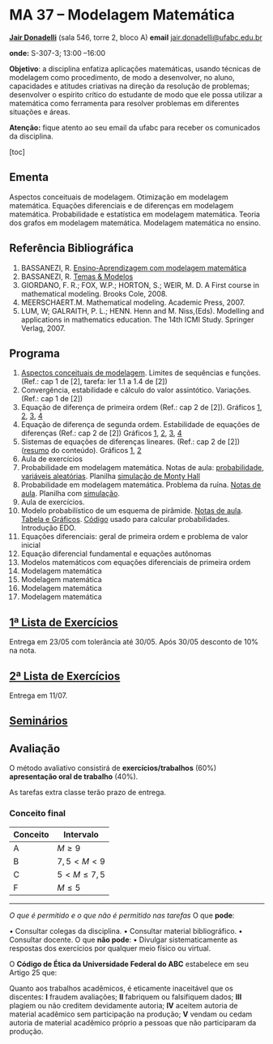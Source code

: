 # MA 37 – Modelagem Matemática

[**Jair Donadelli**](http://hostel.ufabc.edu.br/~jair.donadelli/)  (sala 546, torre 2, bloco A)						**email** jair.donadelli@ufabc.edu.br

**onde:** S-307-3; 13:00 –16:00	

**Objetivo**: a disciplina enfatiza aplicações matemáticas, usando técnicas de modelagem como procedimento, de modo a desenvolver, no aluno, capacidades e atitudes criativas na direção da resolução de problemas; desenvolver o espírito crítico do estudante de modo que ele possa utilizar a matemática como ferramenta para resolver problemas em diferentes situações e áreas.

**Atenção:** fique atento ao seu email da ufabc para receber os comunicados da disciplina.

[toc]

## Ementa

Aspectos conceituais de modelagem. Otimização em modelagem matemática. Equações
diferenciais e de diferenças em modelagem matemática. Probabilidade e estatística em
modelagem matemática. Teoria dos grafos em modelagem matemática. Modelagem
matemática no ensino.

## Referência Bibliográfica

1. BASSANEZI, R. [Ensino-Aprendizagem com modelagem matemática](https://www.researchgate.net/publication/256007243_Ensino_-_aprendizagem_com_Modelagem_matematica)
2. BASSANEZI, R. [Temas & Modelos](https://gradmat.ufabc.edu.br/livros/Temas%20&%20Modelos-%20o%20livro.pdf) 
3. GIORDANO, F. R.; FOX, W.P.; HORTON, S.; WEIR, M. D. A First course in mathematical modeling. Brooks Cole, 2008.
4. MEERSCHAERT.M. Mathematical modeling. Academic Press, 2007.
5. LUM, W; GALRAITH, P. L.; HENN. Henn and M. Niss,(Eds). Modelling and applications in mathematics education. The 14th ICMI  Study. Springer Verlag, 2007.

## Programa

1. [Aspectos conceituais de modelagem](https://docs.google.com/presentation/d/10wuOgh_fKhVVjRQx9AIKUxFgwcz46TpFdiy8Ur8iNl0/edit?usp=sharing). Limites de sequências e funções. (Ref.: cap 1 de [2], tarefa: ler 1.1 a 1.4 de [2])
2. Convergência, estabilidade e cálculo do valor assintótico. Variações. (Ref.: cap 1 de [2]) 
3. Equação de diferença de primeira ordem (Ref.: cap 2 de [2]). Gráficos [1](https://docs.google.com/spreadsheets/d/1xrFkBaQD_7dD_BXeq6PeXPoeMQ9u4H8-G-ZwPQcySSI/edit?gid=1655264628#gid=1655264628), [2](https://docs.google.com/spreadsheets/d/1xrFkBaQD_7dD_BXeq6PeXPoeMQ9u4H8-G-ZwPQcySSI/edit?gid=93123850#gid=93123850), [3](https://docs.google.com/spreadsheets/d/1xrFkBaQD_7dD_BXeq6PeXPoeMQ9u4H8-G-ZwPQcySSI/edit?gid=0#gid=0), [4](https://docs.google.com/spreadsheets/d/1xrFkBaQD_7dD_BXeq6PeXPoeMQ9u4H8-G-ZwPQcySSI/edit?gid=1570702360#gid=1570702360)
4. Equação de diferença de segunda ordem. Estabilidade de equações de diferenças   (Ref.: cap 2 de [2]) Gráficos [1](https://docs.google.com/spreadsheets/d/1xrFkBaQD_7dD_BXeq6PeXPoeMQ9u4H8-G-ZwPQcySSI/edit?gid=1284605758#gid=1284605758), [2](https://docs.google.com/spreadsheets/d/1xrFkBaQD_7dD_BXeq6PeXPoeMQ9u4H8-G-ZwPQcySSI/edit?gid=1856974584#gid=1856974584), [3](https://docs.google.com/spreadsheets/d/1xrFkBaQD_7dD_BXeq6PeXPoeMQ9u4H8-G-ZwPQcySSI/edit?gid=851431346#gid=851431346), [4](https://docs.google.com/spreadsheets/d/1xrFkBaQD_7dD_BXeq6PeXPoeMQ9u4H8-G-ZwPQcySSI/edit?gid=460626968#gid=460626968)
5. Sistemas de equações de diferenças lineares. (Ref.: cap 2 de [2])([resumo](equilibrio_estabilidade_ordem2.pdf) do conteúdo).  Gráficos [1](https://docs.google.com/spreadsheets/d/1xrFkBaQD_7dD_BXeq6PeXPoeMQ9u4H8-G-ZwPQcySSI/edit?gid=259750752#gid=259750752), [2](https://docs.google.com/spreadsheets/d/1xrFkBaQD_7dD_BXeq6PeXPoeMQ9u4H8-G-ZwPQcySSI/edit?gid=1093433801#gid=1093433801)
6. Aula de exercícios
7. Probabilidade em modelagem matemática. Notas de aula: [probabilidade](probabilidade.pdf), [variáveis aleatórias](varsaleatorias.pdf). Planilha [simulação de Monty Hall](https://docs.google.com/spreadsheets/d/1xrFkBaQD_7dD_BXeq6PeXPoeMQ9u4H8-G-ZwPQcySSI/edit?gid=1483823682#gid=1483823682)
8. Probabilidade em modelagem matemática. Problema da ruína.  [Notas de aula](ruina.pdf). Planilha com  [simulação](https://docs.google.com/spreadsheets/d/1xrFkBaQD_7dD_BXeq6PeXPoeMQ9u4H8-G-ZwPQcySSI/edit?gid=1154309694#gid=1154309694).
9. Aula de exercícios.
10. Modelo probabilístico de um esquema de pirâmide. [Notas de aula](piramide.pdf). [Tabela e Gráficos](https://docs.google.com/spreadsheets/d/1xrFkBaQD_7dD_BXeq6PeXPoeMQ9u4H8-G-ZwPQcySSI/edit?gid=1921675763#gid=1921675763). [Código](https://colab.research.google.com/drive/1ny7iBL4APXU2uY0w2B4Pfw0gVBnoZD3w?usp=sharing) usado para calcular probabilidades.  Introdução EDO.
11. Equações diferenciais: geral de primeira ordem e problema de valor inicial
12. Equação diferencial fundamental e equações autônomas
13. Modelos matemáticos com equações diferenciais de primeira ordem
14. Modelagem matemática
15. Modelagem matemática
16. Modelagem matemática
17. Modelagem matemática

## [1ª Lista de Exercícios](Exercicios1.html)

Entrega em 23/05 com tolerância até 30/05. Após 30/05 desconto de 10% na nota.

## [2ª Lista de Exercícios](Exercicios2.html)

Entrega em 11/07.

## [Seminários](seminarios.html)

## Avaliação

O método avaliativo consistirá de **exercícios/trabalhos** (60%) **apresentação oral  de trabalho** (40%).

As tarefas extra classe terão prazo de entrega.

### Conceito final 

| Conceito | Intervalo        |
| -------- | ---------------- |
| A        | $M\geq 9$        |
| B        | $7,5 < M<9$      |
| C        | $5<  M \leq 7,5$ |
| F        | $M \leq 5$       |

------

*O que é permitido e o que não é permitido nas tarefas*
O que **pode**:

• Consultar colegas da disciplina.
• Consultar material bibliográfico.
• Consultar docente.
O que **não pode**:
• Divulgar sistematicamente as respostas dos exercícios por qualquer meio físico ou virtual.

O **Código de Ética da Universidade Federal do ABC** estabelece em seu Artigo 25 que: 

Quanto aos trabalhos acadêmicos, é eticamente inaceitável que os discentes:
**I** fraudem avaliações;
**II** fabriquem ou falsifiquem dados;
**III** plagiem ou não creditem devidamente autoria;
**IV** aceitem autoria de material acadêmico sem participação na produção;
**V** vendam ou cedam autoria de material acadêmico próprio a pessoas que não participaram
da produção.

